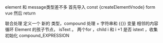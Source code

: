 element 和 message类型差不多
首先导入 
const {createElementVnode} form vue
然后 return 


联合处理
定义一个 新的 类型，compound
处理 + 字符串和  {{}} 变量 相邻的内容
循环 Element 的孩子节点， 
isText 。
两个for ，child i 和 i +1 是否 istext ，收集
初始化 compound_EXPRESSION

